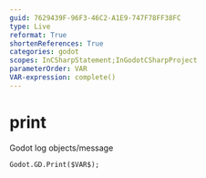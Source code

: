 ```yaml
---
guid: 7629439F-96F3-46C2-A1E9-747F78FF38FC
type: Live
reformat: True
shortenReferences: True
categories: godot
scopes: InCSharpStatement;InGodotCSharpProject
parameterOrder: VAR
VAR-expression: complete()
---
```


# print

Godot log objects/message

```
Godot.GD.Print($VAR$);
```


